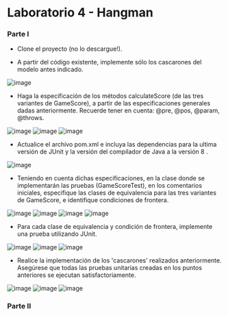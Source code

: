 # Laboratorio 4 - Hangman

### Parte I

* Clone el proyecto (no lo descargue!).

* A partir del código existente, implemente sólo los cascarones del modelo antes indicado.

![image](https://user-images.githubusercontent.com/88836525/132594209-a599cd8a-c57b-4370-9371-df49dfaf2731.png)


* Haga la especificación de los métodos calculateScore (de las tres variantes de GameScore), a partir de las especificaciones generales dadas anteriormente. Recuerde tener en cuenta: @pre, @pos, @param, @throws.

![image](https://user-images.githubusercontent.com/88836525/132594541-ce0673c8-f118-44b4-8f66-4457bb46cdd6.png)
![image](https://user-images.githubusercontent.com/88836525/132594570-7151a837-2d01-4850-bd03-db46d12c8dfa.png)
![image](https://user-images.githubusercontent.com/88836525/132594613-939c8e55-4179-4ab7-9509-95dcad3e113c.png)


* Actualice el archivo pom.xml e incluya las dependencias para la ultima versión de JUnit y la versión del compilador de Java a la versión 8 .

![image](https://user-images.githubusercontent.com/88836525/132594628-2d44d334-cdc0-4431-be8c-1f7c6eaf25a4.png)

* Teniendo en cuenta dichas especificaciones, en la clase donde se implementarán las pruebas (GameScoreTest), en los comentarios iniciales, especifique las clases de equivalencia para las tres variantes de GameScore, e identifique condiciones de frontera.

![image](https://user-images.githubusercontent.com/88836525/132594707-d913150f-31ef-4c52-8691-4d0458917bc9.png)
![image](https://user-images.githubusercontent.com/88836525/132594681-9c311964-78d5-4fa7-8251-003467550d56.png)
![image](https://user-images.githubusercontent.com/88836525/132594735-1c7a6b44-2965-444b-a3c8-ba210fd49b82.png)
![image](https://user-images.githubusercontent.com/88836525/132594747-cc394f36-4c8a-4430-9bdb-8e25dda18541.png)


* Para cada clase de equivalencia y condición de frontera, implemente una prueba utilizando JUnit.

![image](https://user-images.githubusercontent.com/88836525/132594878-c872f365-e24f-4c87-afc6-b6d603e196b3.png)
![image](https://user-images.githubusercontent.com/88836525/132594905-43d72211-466c-4cbf-9881-5e6bf9c1c35c.png)
![image](https://user-images.githubusercontent.com/88836525/132594920-3f60da24-7141-42be-a530-0a278cddff02.png)


   
* Realice la implementación de los 'cascarones' realizados anteriormente. Asegúrese que todas las pruebas unitarias creadas en los puntos anteriores se ejecutan satisfactoriamente.

![image](https://user-images.githubusercontent.com/88836525/132594960-86c36faa-9dd7-4f09-8a55-aff6375509ae.png)
![image](https://user-images.githubusercontent.com/88836525/132594984-0e728ebf-e783-4f9a-a6b4-ed37cf2ec748.png)
![image](https://user-images.githubusercontent.com/88836525/132594998-8f276b5a-941f-4483-b824-ebeeaa73dbdc.png)

  
### Parte II
